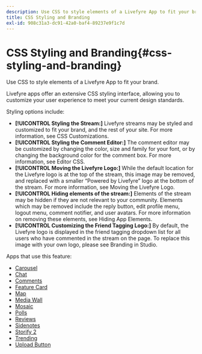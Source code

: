 ```yaml
---
description: Use CSS to style elements of a Livefyre App to fit your brand.
title: CSS Styling and Branding
exl-id: 908c31a3-dc91-42a0-baf4-89237e9f1c7d
---
```

# CSS Styling and Branding{#css-styling-and-branding}

Use CSS to style elements of a Livefyre App to fit your brand.

Livefyre apps offer an extensive CSS styling interface, allowing you to customize your user experience to meet your current design standards.

Styling options include:

* **[!UICONTROL Styling the Stream:]** Livefyre streams may be styled and customized to fit your brand, and the rest of your site. For more information, see CSS Customizations.
* **[!UICONTROL Styling the Comment Editor:]** The comment editor may be customized by changing the color, size and family for your font, or by changing the background color for the comment box. For more information, see Editor CSS.
* **[!UICONTROL Moving the Livefyre Logo:]** While the default location for the Livefyre logo is at the top of the stream, this image may be removed, and replaced with a smaller “Powered by Livefyre” logo at the bottom of the stream. For more information, see Moving the Livefyre Logo.
* **[!UICONTROL Hiding elements of the stream:]** Elements of the stream may be hidden if they are not relevant to your community. Elements which may be removed include the reply button, edit profile menu, logout menu, comment notifier, and user avatars. For more information on removing these elements, see Hiding App Elements.
* **[!UICONTROL Customizing the Friend Tagging Logo:]** By default, the Livefyre logo is displayed in the friend tagging dropdown list for all users who have commented in the stream on the page. To replace this image with your own logo, please see Branding in Studio.

Apps that use this feature:

* [Carousel](/help/using/c-about-apps/c-carousel-app/c-carousel-app.md#c_carousel_app) 
* [Chat](/help/using/c-about-apps/c-chat-app/c-chat-app.md#c_chat_app) 
* [Comments](/help/using/c-about-apps/c-comments/c-comments.md) 
* [Feature Card](/help/using/c-about-apps/c-feature-card-app/c-feature-card-app.md#c_feature_card_app) 
* [Map](/help/using/c-about-apps/c-map-app/c-map-app.md#c_map_app) 
* [Media Wall](/help/using/c-about-apps/c-media-wall-app/c-media-wall-app.md#c_media_wall_app) 
* [Mosaic](/help/using/c-about-apps/c-mosaic-app/c-mosaic-app.md#c_mosaic_app) 
* [Polls](/help/using/c-about-apps/c-polls-app/c-polls-app.md#c_polls_app) 
* [Reviews](/help/using/c-about-apps/c-reviews-app/c-reviews-app.md#c_reviews_app) 
* [Sidenotes](/help/using/c-about-apps/c-sidenotes-app/c-sidenotes-app.md#c_sidenotes_app) 
* [Storify 2](/help/using/c-about-apps/c-storify2/c-storify2.md#c_storify2) 
* [Trending](/help/using/c-about-apps/c-trending-app/c-trending-app.md#c_trending_app) 
* [Upload Button](/help/using/c-about-apps/c-upload-button-app/c-upload-button-app.md#c_upload_button_app)
